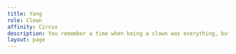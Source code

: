 ```yaml
---
title: Yang
role: Clown
affinity: Circus
description: You remember a time when being a clown was everything, but that was long ago. Clowning is a hard job. Having ideas, doing shows, making people laugh. It’s tiring. But you are a sunny person. You love to spend time with people, stay together, make things and make people happy. Maybe your time here is finished. Who can bear a clown losing their smile? It’s better to go away than do that to all the others.
layout: page
---
```

